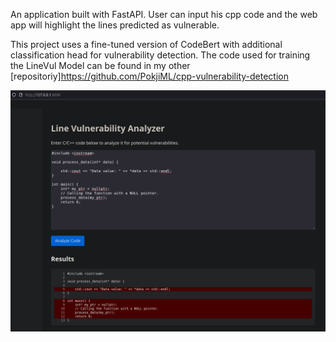 An application built with FastAPI. User can input his cpp code and the web app will highlight the lines predicted as vulnerable.

This project uses a fine-tuned version of CodeBert with additional classification head for vulnerability detection.
The code used for training the LineVul Model can be found in my other [repositoriy]https://github.com/PokjiML/cpp-vulnerability-detection

![Linevul App](app/linevul-app-screenshot.png)

